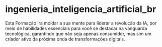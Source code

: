 # ingenieria_inteligencia_artificial_br
Esta Formação ira moldar a sua mente para liderar a revolução da IA, por meio de habilidades essenciais para você se destacar na vanguarda tecnológica, garantindo que não seja apenas consumidor, mas sim um criador ativo da próxima onda de transformações digitais.
